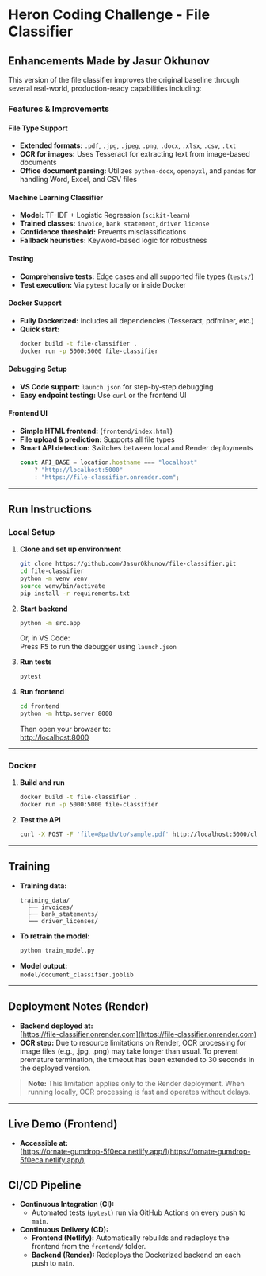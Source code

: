 # Heron Coding Challenge - File Classifier

## Enhancements Made by Jasur Okhunov

This version of the file classifier improves the original baseline through several real-world, production-ready capabilities including:

### Features & Improvements

#### File Type Support
- **Extended formats:** `.pdf`, `.jpg`, `.jpeg`, `.png`, `.docx`, `.xlsx`, `.csv`, `.txt`
- **OCR for images:** Uses Tesseract for extracting text from image-based documents
- **Office document parsing:** Utilizes `python-docx`, `openpyxl`, and `pandas` for handling Word, Excel, and CSV files

#### Machine Learning Classifier
- **Model:** TF-IDF + Logistic Regression (`scikit-learn`)
- **Trained classes:** `invoice`, `bank statement`, `driver license`
- **Confidence threshold:** Prevents misclassifications
- **Fallback heuristics:** Keyword-based logic for robustness

#### Testing
- **Comprehensive tests:** Edge cases and all supported file types (`tests/`)
- **Test execution:** Via `pytest` locally or inside Docker

#### Docker Support
- **Fully Dockerized:** Includes all dependencies (Tesseract, pdfminer, etc.)
- **Quick start:**
    ```bash
    docker build -t file-classifier .
    docker run -p 5000:5000 file-classifier
    ```

#### Debugging Setup
- **VS Code support:** `launch.json` for step-by-step debugging
- **Easy endpoint testing:** Use `curl` or the frontend UI

#### Frontend UI
- **Simple HTML frontend:** (`frontend/index.html`)
- **File upload & prediction:** Supports all file types
- **Smart API detection:** Switches between local and Render deployments
    ```js
    const API_BASE = location.hostname === "localhost"
        ? "http://localhost:5000"
        : "https://file-classifier.onrender.com";
    ```

---

## Run Instructions

### Local Setup

1. **Clone and set up environment**
    ```bash
    git clone https://github.com/JasurOkhunov/file-classifier.git
    cd file-classifier
    python -m venv venv
    source venv/bin/activate
    pip install -r requirements.txt
    ```

2. **Start backend**
    ```bash
    python -m src.app
    ```
    Or, in VS Code:  
    Press <kbd>F5</kbd> to run the debugger using `launch.json`

3. **Run tests**
    ```bash
    pytest
    ```

4. **Run frontend**
    ```bash
    cd frontend
    python -m http.server 8000
    ```
    Then open your browser to:  
    [http://localhost:8000](http://localhost:8000)

---

### Docker

1. **Build and run**
    ```bash
    docker build -t file-classifier .
    docker run -p 5000:5000 file-classifier
    ```

2. **Test the API**
    ```bash
    curl -X POST -F 'file=@path/to/sample.pdf' http://localhost:5000/classify_file
    ```

---

## Training

- **Training data:**  
  ```
  training_data/
    ├── invoices/
    ├── bank_statements/
    └── driver_licenses/
  ```
- **To retrain the model:**
    ```bash
    python train_model.py
    ```
- **Model output:**  
  `model/document_classifier.joblib`

---

## Deployment Notes (Render)

- **Backend deployed at:**  
  [https://file-classifier.onrender.com](https://file-classifier.onrender.com)
- **OCR step:** Due to resource limitations on Render, OCR processing for image files (e.g., .jpg, .png) may take longer than usual. To prevent premature termination, the timeout has been extended to 30 seconds in the deployed version.
> **Note:** This limitation applies only to the Render deployment. When running locally, OCR processing is fast and operates without delays.

---

## Live Demo (Frontend)

- **Accessible at:**  
  [https://ornate-gumdrop-5f0eca.netlify.app/](https://ornate-gumdrop-5f0eca.netlify.app/)

## CI/CD Pipeline

- **Continuous Integration (CI):**
    - Automated tests (`pytest`) run via GitHub Actions on every push to `main`.
- **Continuous Delivery (CD):**
    - **Frontend (Netlify):** Automatically rebuilds and redeploys the frontend from the `frontend/` folder.
    - **Backend (Render):** Redeploys the Dockerized backend on each push to `main`.